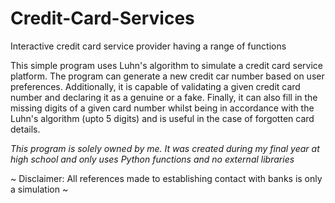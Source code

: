 # Credit-Card-Services
Interactive credit card service provider having a range of functions

This simple program uses Luhn's algorithm to simulate a credit card service platform. 
The program can generate a new credit car number based on user preferences. Additionally, it is capable of validating a given credit card number and declaring it as a genuine or a fake. Finally, it can also fill in the missing digits of a given card number whilst being in accordance with the Luhn's algorithm (upto 5 digits) and is useful in the case of forgotten card details.

_This program is solely owned by me. It was created during my final year at high school and only uses Python functions and no external libraries_

~ Disclaimer: All references made to establishing contact with banks is only a simulation ~
